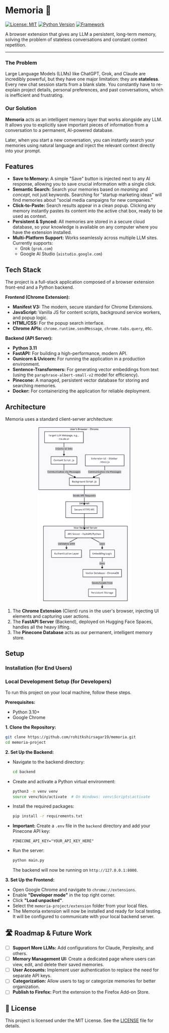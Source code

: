 

# Memoria 🧠

[![License: MIT](https://img.shields.io/badge/License-MIT-blue.svg)](https://opensource.org/licenses/MIT)
[![Python Version](https://img.shields.io/badge/python-3.11-blue)](https://www.python.org/downloads/)
[![Framework](https://img.shields.io/badge/framework-FastAPI-green)](https://fastapi.tiangolo.com/)

A browser extension that gives any LLM a persistent, long-term memory, solving the problem of stateless conversations and constant context repetition.

***

### The Problem

Large Language Models (LLMs) like ChatGPT, Grok, and Claude are incredibly powerful, but they have one major limitation: they are **stateless**. Every new chat session starts from a blank slate. You constantly have to re-explain project details, personal preferences, and past conversations, which is inefficient and frustrating.

### Our Solution

**Memoria** acts as an intelligent memory layer that works alongside any LLM. It allows you to explicitly save important pieces of information from a conversation to a permanent, AI-powered database.

Later, when you start a new conversation, you can instantly search your memories using natural language and inject the relevant context directly into your prompt.

## Features

*   **Save to Memory:** A simple "Save" button is injected next to any AI response, allowing you to save crucial information with a single click.
*   **Semantic Search:** Search your memories based on *meaning* and *concept*, not just keywords. Searching for "startup marketing ideas" will find memories about "social media campaigns for new companies."
*   **Click-to-Paste:** Search results appear in a clean popup. Clicking any memory instantly pastes its content into the active chat box, ready to be used as context.
*   **Persistent & Synced:** All memories are stored in a secure cloud database, so your knowledge is available on any computer where you have the extension installed.
*   **Multi-Platform Support:** Works seamlessly across multiple LLM sites. Currently supports:
    *   Grok (`grok.com`)
    *   Google AI Studio (`aistudio.google.com`)

## Tech Stack

The project is a full-stack application composed of a browser extension front-end and a Python backend.

**Frontend (Chrome Extension):**
*   **Manifest V3:** The modern, secure standard for Chrome Extensions.
*   **JavaScript:** Vanilla JS for content scripts, background service workers, and popup logic.
*   **HTML/CSS:** For the popup search interface.
*   **Chrome APIs:** `chrome.runtime.sendMessage`, `chrome.tabs.query`, etc.

**Backend (API Server):**
*   **Python 3.11**
*   **FastAPI:** For building a high-performance, modern API.
*   **Gunicorn & Uvicorn:** For running the application in a production environment.
*   **Sentence-Transformers:** For generating vector embeddings from text (using the `paraphrase-albert-small-v2` model for efficiency).
*   **Pinecone:** A managed, persistent vector database for storing and searching memories.
*   **Docker:** For containerizing the application for reliable deployment.

##  Architecture
Memoria uses a standard client-server architecture:
<p align="center">
  <img src="images/arch.png" alt="Description" width="300"/>
</p>


1.  The **Chrome Extension** (Client) runs in the user's browser, injecting UI elements and capturing user actions.
2.  The **FastAPI Server** (Backend), deployed on Hugging Face Spaces, handles all the heavy lifting.
3.  The **Pinecone Database** acts as our permanent, intelligent memory store.


##  Setup

### Installation (for End Users)

### Local Development Setup (for Developers)

To run this project on your local machine, follow these steps.

**Prerequisites:**
*   Python 3.10+
*   Google Chrome

**1. Clone the Repository:**
```bash
git clone https://github.com/rohitkshirsagar19/memoria.git
cd memoria-project
```

**2. Set Up the Backend:**
*   Navigate to the backend directory:
    ```bash
    cd backend
    ```
*   Create and activate a Python virtual environment:
    ```bash
    python3 -m venv venv
    source venv/bin/activate  # On Windows: venv\Scripts\activate
    ```
*   Install the required packages:
    ```bash
    pip install -r requirements.txt
    ```
*   **Important:** Create a `.env` file in the `backend` directory and add your Pinecone API key:
    ```
    PINECONE_API_KEY="YOUR_API_KEY_HERE"
    ```
*   Run the server:
    ```bash
    python main.py
    ```
    The backend will now be running on `http://127.0.0.1:8000`.

**3. Set Up the Frontend:**
*   Open Google Chrome and navigate to `chrome://extensions`.
*   Enable **"Developer mode"** in the top right corner.
*   Click **"Load unpacked"**.
*   Select the `memoria-project/extension` folder from your local files.
*   The Memoria extension will now be installed and ready for local testing. It will be configured to communicate with your local backend server.

## 🛣️ Roadmap & Future Work

*   [ ] **Support More LLMs:** Add configurations for Claude, Perplexity, and others.
*   [ ] **Memory Management UI:** Create a dedicated page where users can view, edit, and delete their saved memories.
*   [ ] **User Accounts:** Implement user authentication to replace the need for separate API keys.
*   [ ] **Categorization:** Allow users to tag or categorize memories for better organization.
*   [ ] **Publish to Firefox:** Port the extension to the Firefox Add-on Store.

## 📄 License

This project is licensed under the MIT License. See the [LICENSE](LICENSE.md) file for details.
